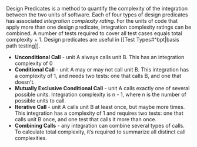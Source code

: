 Design Predicates is a method to quantify the complexity of the integration between the two units of software. Each of four types of design predicates has associated *integration complexity rating*. For the units of code that apply more than one design predicate, integration complexity ratings can be combined. A number of tests required to cover all test cases equals total complexity + 1. Design predicates are useful in [[Test Types#^bpt|basis path testing]].

- **Unconditional Call** - unit A always calls unit B. This has an integration complexity of 0
- **Conditional Call** - unit A may or may not call unit B. This integration has a complexity of 1, and needs two tests: one that calls B, and one that doesn't.
- **Mutually Exclusive Conditional Call** - unit A calls exactly one of several possible units. Integration complexity is n - 1, where n is the number of possible units to call.
- **Iterative Call** - unit A calls unit B at least once, but maybe more times. This integration has a complexity of 1 and requires two tests: one that calls unit B once, and one test that calls it more than once.
- **Combining Calls** - any integration can combine several types of calls. To calculate total complexity, it’s required to summarize all distinct call complexities.
